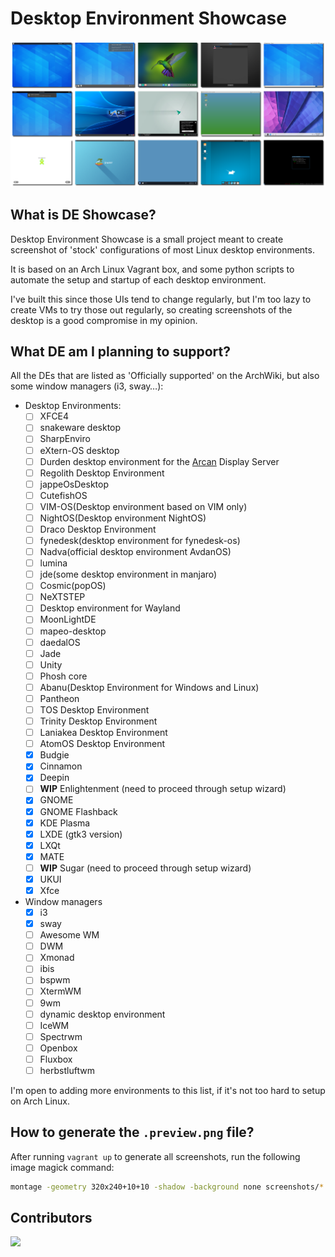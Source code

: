 # Desktop Environment Showcase

![Captures taken by DE Showcase](.preview.png)

## What is DE Showcase?

Desktop Environment Showcase is a small project meant to create screenshot of
'stock' configurations of most Linux desktop environments.

It is based on an Arch Linux Vagrant box, and some python scripts to automate
the setup and startup of each desktop environment.

I've built this since those UIs tend to change regularly, but I'm too lazy to
create VMs to try those out regularly, so creating screenshots of the desktop
is a good compromise in my opinion.

## What DE am I planning to support?

All the DEs that are listed as 'Officially supported' on the ArchWiki, but also
some window managers (i3, sway…):

- Desktop Environments:
  - [ ] XFCE4
  - [ ] snakeware desktop
  - [ ] SharpEnviro
  - [ ] eXtern-OS desktop
  - [ ] Durden desktop environment for the [Arcan](https://www.arcan-fe.com/) Display Server
  - [ ] Regolith Desktop Environment
  - [ ] jappeOsDesktop
  - [ ] CutefishOS
  - [ ] VIM-OS(Desktop environment based on VIM only)
  - [ ] NightOS(Desktop environment NightOS)
  - [ ] Draco Desktop Environment
  - [ ] fynedesk(desktop environment for fynedesk-os)
  - [ ] Nadva(official desktop environment AvdanOS)
  - [ ] lumina
  - [ ] jde(some desktop environment in manjaro)
  - [ ] Cosmic(popOS)
  - [ ] NeXTSTEP
  - [ ] Desktop environment for Wayland
  - [ ] MoonLightDE
  - [ ] mapeo-desktop
  - [ ] daedalOS
  - [ ] Jade
  - [ ] Unity
  - [ ] Phosh core
  - [ ] Abanu(Desktop Environment for Windows and Linux)
  - [ ] Pantheon 
  - [ ] TOS Desktop Environment
  - [ ] Trinity Desktop Environment
  - [ ] Laniakea Desktop Environment
  - [ ] AtomOS Desktop Environment
  - [x] Budgie
  - [x] Cinnamon
  - [x] Deepin
  - [ ] **WIP** Enlightenment (need to proceed through setup wizard)
  - [x] GNOME
  - [x] GNOME Flashback
  - [x] KDE Plasma
  - [x] LXDE (gtk3 version)
  - [x] LXQt
  - [x] MATE
  - [ ] **WIP** Sugar (need to proceed through setup wizard)
  - [x] UKUI
  - [x] Xfce
- Window managers
  - [x] i3
  - [x] sway
  - [ ] Awesome WM
  - [ ] DWM
  - [ ] Xmonad
  - [ ] ibis
  - [ ] bspwm
  - [ ] XtermWM
  - [ ] 9wm
  - [ ] dynamic desktop environment
  - [ ] IceWM
  - [ ] Spectrwm
  - [ ] Openbox
  - [ ] Fluxbox
  - [ ] herbstluftwm

I'm open to adding more environments to this list, if it's not too hard to setup
on Arch Linux.

## How to generate the `.preview.png` file?

After running `vagrant up` to generate all screenshots, run the following image
magick command:

```bash
montage -geometry 320x240+10+10 -shadow -background none screenshots/*.png .preview.png
```

## Contributors
<a href="https://github.com/cafehaine/de_showcase/graphs/contributors">
  <img src="https://contrib.rocks/image?repo=cafehaine/de_showcase" />
</a>
